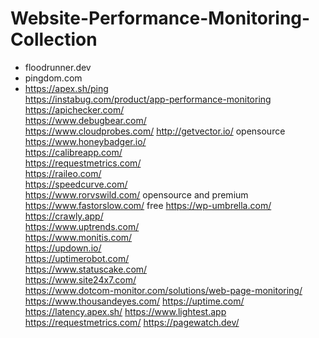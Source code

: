 # Website-Performance-Monitoring-Collection
* floodrunner.dev
* pingdom.com
* https://apex.sh/ping  
https://instabug.com/product/app-performance-monitoring  
https://apichecker.com/  
https://www.debugbear.com/  
https://www.cloudprobes.com/
http://getvector.io/ opensource  
https://www.honeybadger.io/  
https://calibreapp.com/  
https://requestmetrics.com/   
https://raileo.com/  
https://speedcurve.com/  
https://www.rorvswild.com/  opensource and premium
https://www.fastorslow.com/  free
https://wp-umbrella.com/  
https://crawly.app/  
https://www.uptrends.com/  
https://www.monitis.com/  
https://updown.io/  
https://uptimerobot.com/  
https://www.statuscake.com/  
https://www.site24x7.com/  
https://www.dotcom-monitor.com/solutions/web-page-monitoring/  
https://www.thousandeyes.com/
https://uptime.com/
https://latency.apex.sh/
https://www.lightest.app
https://requestmetrics.com/
https://pagewatch.dev/
